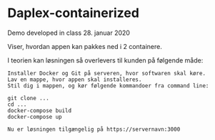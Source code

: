 # Daplex-containerized

Demo developed in class 28. januar 2020

Viser, hvordan appen kan pakkes ned i 2 containere. 

I teorien kan løsningen så overlevers til kunden på følgende måde:

```
Installer Docker og Git på serveren, hvor softwaren skal køre.
Lav en mappe, hvor appen skal installeres.
Stil dig i mappen, og kør følgende kommandoer fra command line:

git clone ...
cd ...
docker-compose build
docker-compose up

Nu er løsningen tilgængelig på https://servernavn:3000
``` 
